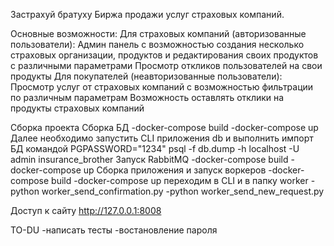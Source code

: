 Застрахуй братуху
Биржа продажи услуг страховых компаний.

Основные возможности:
Для страховых компаний (авторизованные пользователи): 
Админ панель с возможностью создания несколько страховых организации, продуктов 
и редактирования своих продуктов с различными параметрами
Просмотр откликов пользователей на свои продукты
Для покупателей (неавторизованные пользователи):
Просмотр услуг от страховых компаний с возможностью фильтрации по различным параметрам
Возможность оставлять отклики на продукты страховых компаний

Сборка проекта
    Сборка БД
        -docker-compose build
        -docker-compose up
        Далее необходимо запустить CLI приложения db и выполнить импорт БД командой
        PGPASSWORD="1234" psql -f db.dump -h localhost -U admin insurance_brother
    Запуск RabbitMQ
        -docker-compose build
        -docker-compose up
    Сборка приложения и запуск воркеров
        -docker-compose build
        -docker-compose up
        переходим в CLI и в папку worker
        -python worker_send_confirmation.py
        -python worker_send_new_request.py
    

Доступ к сайту
http://127.0.0.1:8008

TO-DU
-написать тесты
-востановление пароля


